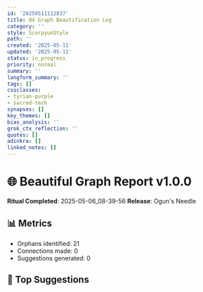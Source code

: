 ```yaml
---
id: '20250511112837'
title: 04 Graph Beautification Log
category: ''
style: ScorpyunStyle
path: ''
created: '2025-05-11'
updated: '2025-05-11'
status: in_progress
priority: normal
summary: ''
longform_summary: ''
tags: []
cssclasses:
- tyrian-purple
- sacred-tech
synapses: []
key_themes: []
bias_analysis: ''
grok_ctx_reflection: ''
quotes: []
adinkra: []
linked_notes: []
---
```


# 🌐 Beautiful Graph Report v1.0.0
**Ritual Completed**: 2025-05-06_08-39-56
**Release**: Ogun's Needle

## 📊 Metrics
- Orphans identified: 21
- Connections made: 0
- Suggestions generated: 0

## 🔗 Top Suggestions
